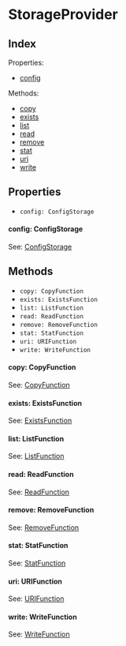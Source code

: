 
# StorageProvider




## Index



Properties:

- [config](#config)


Methods:

- [copy](#Methods)
- [exists](#Methods)
- [list](#Methods)
- [read](#Methods)
- [remove](#Methods)
- [stat](#Methods)
- [uri](#Methods)
- [write](#Methods)


## Properties

- `config: ConfigStorage`


#### config: ConfigStorage



See: [ConfigStorage](ConfigStorage.md)




## Methods

- `copy: CopyFunction`
- `exists: ExistsFunction`
- `list: ListFunction`
- `read: ReadFunction`
- `remove: RemoveFunction`
- `stat: StatFunction`
- `uri: URIFunction`
- `write: WriteFunction`


#### copy: CopyFunction



See: [CopyFunction](CopyFunction.md)




#### exists: ExistsFunction



See: [ExistsFunction](ExistsFunction.md)




#### list: ListFunction



See: [ListFunction](ListFunction.md)




#### read: ReadFunction



See: [ReadFunction](ReadFunction.md)




#### remove: RemoveFunction



See: [RemoveFunction](RemoveFunction.md)




#### stat: StatFunction



See: [StatFunction](StatFunction.md)




#### uri: URIFunction



See: [URIFunction](URIFunction.md)




#### write: WriteFunction



See: [WriteFunction](WriteFunction.md)



